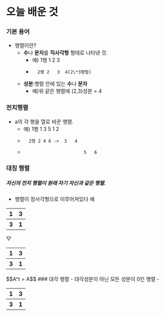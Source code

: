 # 오늘 배운 것
### 기본 용어
- 행렬이란?
	- **수**나 **문자**를 **직사각형** 형태로 나타낸 것.
		- 예) 1행 1   2  3  
		-       2행 2   3  4(2\*3행렬)
	- **성분**:행렬 안에 있는 **수**나 **문자**
		- 예)위 같은 행렬에 (2,3)성분 = 4
### **전치행렬**
- a의 각 행을 열로 바꾼 행렬.
	- 예) 1행 1 3 5       1   2
	-       2헹 2 4 6 ->  3   4
	-                            5   6
### 대칭 행렬
##### 자신의 **전치 행렬**이 **원래 자기 자신**과 **같은** 행렬.
- 행렬이 정사각형으로 이루어져있다
예
<table>
	<tr>
		<th>1</th>
		<th>3</th>
	</tr>
	<tr>
		<th>3</th>
		<th>1</th>
	</tr>
</table>
▽
<table>
	<tr>
		<th>1</th>
		<th>3</th>
	</tr>
	<tr>
		<th>3</th>
		<th>1</th>
	</tr>
</table>
$$A^t = A$$ 
### 대각 행렬
- 대각성분이 아닌 모든 성분이 0인 행렬
- <table>
	<tr>
		<th>1</th>
		<th>3</th>
	</tr>
	<tr>
		<th>3</th>
		<th>1</th>
	</tr>
</table>